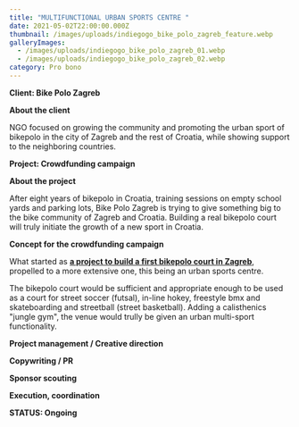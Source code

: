 ```yaml
---
title: "MULTIFUNCTIONAL URBAN SPORTS CENTRE "
date: 2021-05-02T22:00:00.000Z
thumbnail: /images/uploads/indiegogo_bike_polo_zagreb_feature.webp
galleryImages:
  - /images/uploads/indiegogo_bike_polo_zagreb_01.webp
  - /images/uploads/indiegogo_bike_polo_zagreb_02.webp
category: Pro bono
---
```

**Client: Bike Polo Zagreb**

**About the client** 

NGO focused on growing the community and promoting the urban sport of bikepolo in the city of Zagreb and the rest of Croatia, while showing support to the neighboring countries. 

**Project: Crowdfunding campaign**

**About the project**

After eight years of bikepolo in Croatia, training sessions on empty school yards and parking lots, Bike Polo Zagreb is trying to give something big to the bike community of Zagreb and Croatia. Building a real bikepolo court will truly initiate the growth of a new sport in Croatia. 

**Concept for the crowdfunding campaign**

What started as **[a project to build a first bikepolo court in Zagreb](https://www.indiegogo.com/projects/first-bikepolo-court-in-croatia#/)**, propelled to a more extensive one, this being an urban sports centre. 

The bikepolo court would be sufficient and appropriate enough to be used as a court for street soccer (futsal), in-line hokey, freestyle bmx and skateboarding and streetball (street basketball). Adding a calisthenics "jungle gym", the venue would trully be given an urban multi-sport functionality.  

**Project management / Creative direction**

**Copywriting / PR**

**Sponsor scouting**

**Execution, coordination**

**STATUS: Ongoing**
